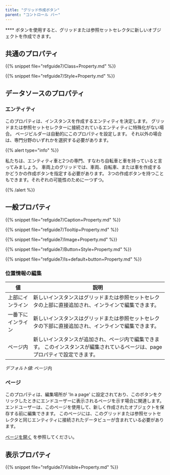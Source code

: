 ```yaml
---
title: "グリッド作成ボタン"
parent: "コントロール バー"
---
```



**** ボタンを使用すると、グリッドまたは参照セットセレクタに新しいオブジェクトを作成できます。

## 共通のプロパティ

{{% snippet file="refguide7/Class+Property.md" %}}

{{% snippet file="refguide7/Style+Property.md" %}}

## データソースのプロパティ

### エンティティ

このプロパティは、インスタンスを作成するエンティティを決定します。 グリッドまたは参照セットセレクターに接続されているエンティティに特殊化がない場合。 ページビルダーは自動的にこのプロパティを設定します。 それ以外の場合は、専門分野のいずれかを選択する必要があります。

{{% alert type="info" %}}

私たちは、エンティティ車と2つの専門、すなわち自転車と車を持っていると言ってみましょう。 車両上のグリッドでは、車両、自転車、または車を作成するかどうかの作成ボタンを指定する必要があります。 3つの作成ボタンを持つこともできます。それぞれの可能性のために一つずつ。

{{% /alert %}}

## 一般プロパティ

{{% snippet file="refguide7/Caption+Property.md" %}}

{{% snippet file="refguide7/Tooltip+Property.md" %}}

{{% snippet file="refguide7/Image+Property.md" %}}

{{% snippet file="refguide7/Button+Style+Property.md" %}}

{{% snippet file="refguide7/Is+default+button+Property.md" %}}

### 位置情報の編集

| 値         | 説明                                                                  |
| --------- | ------------------------------------------------------------------- |
| 上部にインライン  | 新しいインスタンスはグリッドまたは参照セットセレクタの上部に直接追加され、インラインで編集できます。                  |
| 一番下にインライン | 新しいインスタンスはグリッドまたは参照セットセレクタの下部に直接追加され、インラインで編集できます。                  |
| ページ内      | 新しいインスタンスが追加され、ページ内で編集できます。 このインスタンスが編集されているページは、page プロパティで設定できます。 |

_デフォルト値:_ ページ内

### ページ

このプロパティは、編集場所が 'In a page' に設定されており、このボタンをクリックしたときにエンドユーザーに表示されるページを示す場合に関連します。 エンドユーザーは、このページを使用して、新しく作成されたオブジェクトを保存する前に編集できます。 このページには、このグリッドまたは参照セットセレクタと同じエンティティに接続されたデータビューが含まれている必要があります。

[ページを開く](opening-pages) を参照してください。

## 表示プロパティ

{{% snippet file="refguide7/Visible+Property.md" %}}
